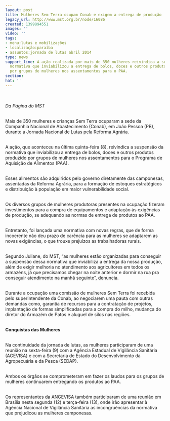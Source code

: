 ```yaml
---
layout: post
title: Mulheres Sem Terra ocupam Conab e exigem a entrega de produção
legacy_url: http://www.mst.org.br/node/16086
created: 1399894551
images: ''
video: ''
tags:
- menu:lutas e mobilizações
- localização:paraíba
- assuntos:jornada de lutas abril 2014
type: news
support_line: A ação realizada por mais de 350 mulheres reivindica a suspensão da
  normativa que inviabilizou a entrega de bolos, doces e outros produtos produzido
  por grupos de mulheres nos assentamentos para o PAA.
section: 
hat: ''
---
```

<p><img style="margin: 10px;" src="http://www.mst.org.br/sites/default/files/a%C3%A7%C3%A3omulherespb%21.jpg" alt=""></p><p><em>Da Página do MST</em></p><p><br>Mais de 350 mulheres e crianças Sem Terra ocuparam a sede da Companhia Nacional de Abastecimento (Conab), em João Pessoa (PB), durante a Jornada Nacional de Lutas pela Reforma Agrária.&nbsp;</p><p><br>A ação, que aconteceu na última quinta-feira (8), reivindica a suspensão da normativa que inviabilizou a entrega de bolos, doces e outros produtos produzido por grupos de mulheres nos assentamentos para o Programa de Aquisição de Alimentos (PAA).&nbsp;</p><p><br>Esses alimentos são adquiridos pelo governo diretamente das camponesas, assentadas da Reforma Agrária, para a formação de estoques estratégicos e distribuição à população em maior vulnerabilidade social.</p><p><br>Os diversos grupos de mulheres produtoras presentes na ocupação fizeram investimentos para a compra de equipamentos e adaptação às exigências de produção, se adequando as normas de entrega de produtos ao PAA.&nbsp;</p><p><br>Entretanto, foi lançada uma normativa com novas regras, que de forma incoerente não deu prazo de carência para as mulheres se adaptarem as novas exigências, o que trouxe prejuízos as trabalhadoras rurais.&nbsp;</p><p><br>Segundo Juliane, do MST, “as mulheres estão organizadas para conseguir a suspensão dessa normativa que inviabiliza a entrega da nossa produção, além de exigir melhoria no atendimento aos agricultores em todos os armazéns, já que precisamos chegar na noite anterior e dormir na rua pra conseguir atendimento na manhã seguinte”, denuncia.</p><p><br>Durante a ocupação uma comissão de mulheres Sem Terra foi recebida pelo superintendente da Conab, ao negociarem uma pauta com outras demandas como, garantia de recursos para a contratação de projetos, implantação de formas simplificadas para a compra do milho, mudança do diretor do Armazém de Patos e aluguel de silos nas regiões.</p><p><br><strong>Conquistas das Mulheres</strong></p><p><br>Na continuidade da jornada de lutas, as mulheres participaram de uma reunião na sexta-feira (9) com a Agência Estadual de Vigilância Sanitária (AGEVISA) e com a Secretaria de Estado do Desenvolvimento da Agropecuária e da Pesca (SEDAP).</p><p><br>Ambos os órgãos se comprometeram em fazer os laudos para os grupos de mulheres continuarem entregando os produtos ao PAA.&nbsp;</p><p><br>Os representantes da ANGEVISA também participaram de uma reunião em Brasília nesta segunda (12) e terça-feira (13), onde irão apresentar à Agência Nacional de Vigilância Sanitária as incongruências da normativa que prejudicou as mulheres camponesas.</p>

